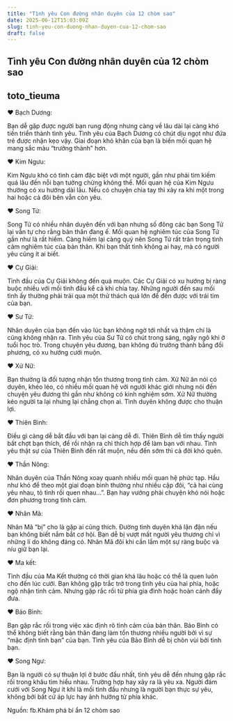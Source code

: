 ```yaml
---
title: "Tình yêu Con đường nhân duyên của 12 chòm sao"
date: 2025-06-12T15:03:09Z
slug: tinh-yeu-con-duong-nhan-duyen-cua-12-chom-sao
draft: false
---
```


## Tình yêu Con đường nhân duyên của 12 chòm sao

## toto_tieuma

♥ Bạch Dương:

Bạn dễ gặp được người bạn rung động nhưng càng về lâu dài lại càng khó tiến triển thành tình yêu. Tình yêu của Bạch Dương có chút dịu ngọt như đứa trẻ được nhận kẹo vậy. Giai đoạn khó khăn của bạn là biến mối quan hệ mang sắc màu “trưởng thành” hơn.


♥ Kim Ngưu:

Kim Ngưu khó có tình cảm đặc biệt với một người, gần như phải tìm kiếm quá lâu đến nỗi bạn tưởng chừng không thể. Mối quan hệ của Kim Ngưu thường có xu hướng dài lâu. Nếu có chuyện chia tay thì xảy ra khi một trong hai hoặc cả đôi bên vẫn còn yêu.


♥ Song Tử:

Song Tử có nhiều nhân duyên đến với bạn nhưng số đông các bạn Song Tử lại vẫn tự cho rằng bản thân đang ế. Mối quan hệ nghiêm túc của Song Tử gần như là rất hiếm. Càng hiếm lại càng quý nên Song Tử rất trân trọng tình cảm nghiêm túc của bản thân. Khi bạn thất tình không ai hay, mà có người yêu cũng ít ai biết.


♥ Cự Giải:

Tình đầu của Cự Giải không đến quá muộn. Các Cự Giải có xu hướng bị ràng buộc nhiều với mối tình đầu kể cả khi chia tay. Những người đến sau mối tình ấy thường phải trải qua một thử thách quá lớn để đến được với trái tim của bạn.

♥ Sư Tử:

Nhân duyên của bạn đến vào lúc bạn không ngờ tới nhất và thậm chí là cũng không nhận ra. Tình yêu của Sư Tử có chút trong sáng, ngây ngô khi ở tuổi học trò. Trong chuyện yêu đương, bạn không đủ trưởng thành bằng đối phương, có xu hướng cưới muộn.


♥ Xử Nữ:

Bạn thường là đối tượng nhận tổn thương trong tình cảm. Xử Nữ ăn nói có duyên, khéo léo, có nhiều mối quan hệ với người khác giới nhưng nói đến chuyện yêu đương thì gần như không có kinh nghiệm sớm. Xử Nữ thường kéo người ta lại nhưng lại chẳng chọn ai. Tình duyên không được cho thuận lợi.


♥ Thiên Bình:

Điều gì càng dễ bắt đầu với bạn lại càng dễ đi. Thiên Bình dễ tìm thấy người bất chợt bạn thích, để rồi nhận ra chỉ thích hợp để làm bạn với nhau. Tình yêu thật sự của Thiên Bình đến rất muộn, nếu đến sớm thì cả đời khó quên.


♥ Thần Nông:

Nhân duyên của Thần Nông xoay quanh nhiều mối quan hệ phức tạp. Hầu như khó để theo một giai đoạn bình thường như nhiều cặp đôi, “cả hai cùng yêu nhau, tỏ tình rồi quen nhau…”. Bạn hay vướng phải chuyện khó nói hoặc đơn phương trong tình cảm.


♥ Nhân Mã:

Nhân Mã “bị” cho là gặp ai cũng thích. Đường tình duyên khá lận đận nếu bạn không biết nắm bắt cơ hội. Bạn dễ bị vượt mất người yêu thương chỉ vì những lí do không đáng có. Nhân Mã đôi khi cần lắm một sự ràng buộc và níu giữ bạn lại.


♥ Ma kết:

Tình đầu của Ma Kết thường có thời gian khá lâu hoặc có thể là quen luôn cho đến lúc cưới. Bạn không gặp trắc trở trong tình yêu của hai phía, hoặc ngộ nhận tình cảm. Nhưng gặp rắc rối từ phía gia đình hoặc hoàn cảnh đẩy đưa.


♥ Bảo Bình:

Bạn gặp rắc rối trong việc xác định rõ tình cảm của bản thân. Bảo Bình có thể không biết rằng bản thân đang làm tổn thương nhiều người bởi vì sự “mặc định tình bạn” của bạn. Tình yêu của Bảo Bình dễ bị chôn vùi bởi tình bạn.

♥ Song Ngư:

Bạn là người có sự thuận lợi ở bước đầu nhất, tình yêu dễ đến nhưng gặp rắc rối trong khâu tìm hiểu nhau. Trường hợp hay xảy ra là yêu xa. Người đám cưới với Song Ngư ít khi là mối tình đầu nhưng là người bạn thực sự yêu, không bởi bất cứ áp lực hay ảnh hưởng từ phía khác.
 
Nguồn: fb.Khám phá bí ẩn 12 chòm sao